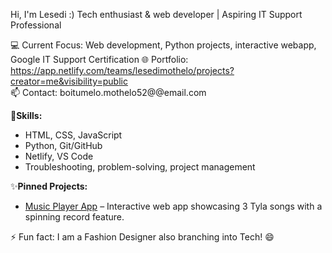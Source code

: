 Hi, I'm Lesedi :)
Tech enthusiast & web developer | Aspiring IT Support Professional  

💻 Current Focus: Web development, Python projects, interactive webapp, Google IT Support Certification
🌐 Portfolio: https://app.netlify.com/teams/lesedimothelo/projects?creator=me&visibility=public  
📫 Contact: boitumelo.mothelo52@@email.com  

👾**Skills:**  
- HTML, CSS, JavaScript  
- Python, Git/GitHub  
- Netlify, VS Code  
- Troubleshooting, problem-solving, project management  

✨**Pinned Projects:**  
- [Music Player App](https://tyla-music-player.netlify.app/) – Interactive web app showcasing 3 Tyla songs with a spinning record feature.  

⚡ Fun fact: I am a Fashion Designer also branching into Tech! 😄

